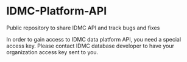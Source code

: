 # IDMC-Platform-API
Public repository to share IDMC API and track bugs and fixes

In order to gain access to IDMC data platform API, you need a special access key. Please contact IDMC database developer to have your organization access key sent to you.
